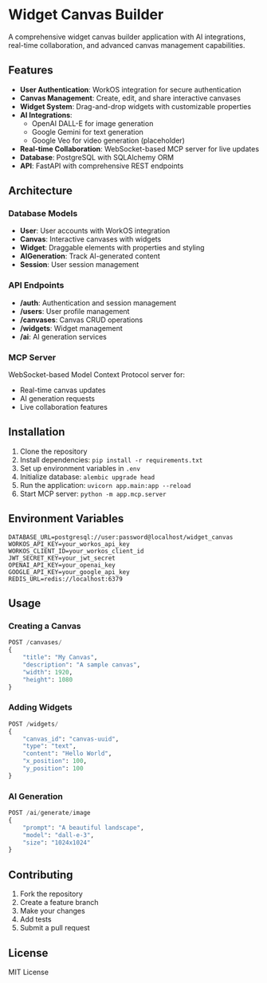 # Widget Canvas Builder

A comprehensive widget canvas builder application with AI integrations, real-time collaboration, and advanced canvas management capabilities.

## Features

- **User Authentication**: WorkOS integration for secure authentication
- **Canvas Management**: Create, edit, and share interactive canvases
- **Widget System**: Drag-and-drop widgets with customizable properties
- **AI Integrations**: 
  - OpenAI DALL-E for image generation
  - Google Gemini for text generation
  - Google Veo for video generation (placeholder)
- **Real-time Collaboration**: WebSocket-based MCP server for live updates
- **Database**: PostgreSQL with SQLAlchemy ORM
- **API**: FastAPI with comprehensive REST endpoints

## Architecture

### Database Models
- **User**: User accounts with WorkOS integration
- **Canvas**: Interactive canvases with widgets
- **Widget**: Draggable elements with properties and styling
- **AIGeneration**: Track AI-generated content
- **Session**: User session management

### API Endpoints
- **/auth**: Authentication and session management
- **/users**: User profile management
- **/canvases**: Canvas CRUD operations
- **/widgets**: Widget management
- **/ai**: AI generation services

### MCP Server
WebSocket-based Model Context Protocol server for:
- Real-time canvas updates
- AI generation requests
- Live collaboration features

## Installation

1. Clone the repository
2. Install dependencies: `pip install -r requirements.txt`
3. Set up environment variables in `.env`
4. Initialize database: `alembic upgrade head`
5. Run the application: `uvicorn app.main:app --reload`
6. Start MCP server: `python -m app.mcp.server`

## Environment Variables

```
DATABASE_URL=postgresql://user:password@localhost/widget_canvas
WORKOS_API_KEY=your_workos_api_key
WORKOS_CLIENT_ID=your_workos_client_id
JWT_SECRET_KEY=your_jwt_secret
OPENAI_API_KEY=your_openai_key
GOOGLE_API_KEY=your_google_api_key
REDIS_URL=redis://localhost:6379
```

## Usage

### Creating a Canvas
```python
POST /canvases/
{
    "title": "My Canvas",
    "description": "A sample canvas",
    "width": 1920,
    "height": 1080
}
```

### Adding Widgets
```python
POST /widgets/
{
    "canvas_id": "canvas-uuid",
    "type": "text",
    "content": "Hello World",
    "x_position": 100,
    "y_position": 100
}
```

### AI Generation
```python
POST /ai/generate/image
{
    "prompt": "A beautiful landscape",
    "model": "dall-e-3",
    "size": "1024x1024"
}
```

## Contributing

1. Fork the repository
2. Create a feature branch
3. Make your changes
4. Add tests
5. Submit a pull request

## License

MIT License
